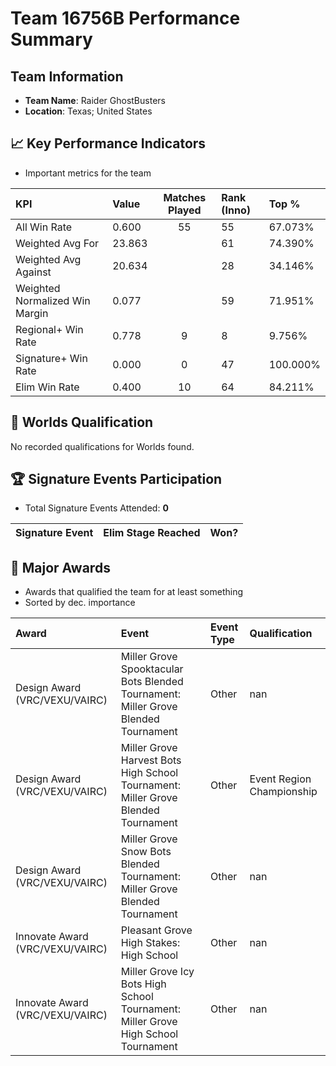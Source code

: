 # Team 16756B Performance Summary

##  Team Information
- **Team Name**: Raider GhostBusters
- **Location**: Texas; United States

## 📈 Key Performance Indicators
- Important metrics for the team

| KPI | Value | Matches Played | Rank (Inno) | Top % |
|:---|:-----|:--------------:|:----|:-----|
| All Win Rate | 0.600 | 55 | 55 | 67.073% |
| Weighted Avg For | 23.863 |  | 61 | 74.390% |
| Weighted Avg Against | 20.634 |  | 28 | 34.146% |
| Weighted Normalized Win Margin | 0.077 |  | 59 | 71.951% |
| Regional+ Win Rate | 0.778 | 9 | 8 | 9.756% |
| Signature+ Win Rate | 0.000 | 0 | 47 | 100.000% |
| Elim Win Rate | 0.400 | 10 | 64 | 84.211% |


## 🎯 Worlds Qualification
No recorded qualifications for Worlds found.

## 🏆 Signature Events Participation
- Total Signature Events Attended: **0**

| Signature Event | Elim Stage Reached | Won? |
|:----------------|:-------------------|:----|


## 🥇 Major Awards
- Awards that qualified the team for at least something
- Sorted by dec. importance

| Award | Event | Event Type | Qualification |
|:------|:------|:-----------|:--------------|
| Design Award (VRC/VEXU/VAIRC) | Miller Grove Spooktacular Bots Blended Tournament: Miller Grove Blended Tournament | Other | nan |
| Design Award (VRC/VEXU/VAIRC) | Miller Grove Harvest Bots High School Tournament: Miller Grove Blended Tournament | Other | Event Region Championship |
| Design Award (VRC/VEXU/VAIRC) | Miller Grove Snow Bots Blended Tournament: Miller Grove Blended Tournament | Other | nan |
| Innovate Award (VRC/VEXU/VAIRC) | Pleasant Grove High Stakes: High School | Other | nan |
| Innovate Award (VRC/VEXU/VAIRC) | Miller Grove Icy Bots High School Tournament: Miller Grove High School Tournament | Other | nan |

